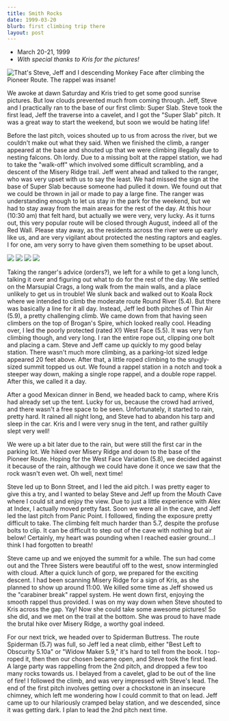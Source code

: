```yaml
---
title: Smith Rocks
date: 1999-03-20
blurb: first climbing trip there
layout: post
---
```


* March 20-21, 1999
* *With special thanks to Kris for the pictures!*



![That's Steve, Jeff and I descending Monkey
Face after climbing the Pioneer Route. The rappel was insane!](images/articles/trips/1999/mrapillus.jpg)

We awoke at dawn Saturday and Kris tried to get some good sunrise pictures. But
low clouds prevented much from coming through. Jeff, Steve and I practically
ran to the base of our first climb: Super Slab. Steve took the first lead, Jeff
the traverse into a cavelet, and I got the "Super Slab" pitch. It was a great way
to start the weekend, but soon we would be hating life!


Before the last pitch, voices shouted up to us from across the river, but we
couldn't make out what they said. When we finished the climb, a ranger appeared at
the base and shouted up that we were climbing illegally due to nesting falcons.
Oh lordy. Due to a missing bolt at the rappel station, we had to take the       "walk-off"
which involved some difficult scrambling, and a descent of the Misery Ridge
trail. Jeff went ahead and talked to the ranger, who was very upset with us to
say the least. We had missed the sign at the base of Super Slab because someone
had pulled it down. We found out that we could be thrown in jail or made to 
pay a large fine. The ranger was understanding enough to let us stay in the park
for the weekend, but we had to stay away from the main areas for the rest of the
day. At this hour (10:30 am) that felt hard, but actually we were very, very
lucky. As it turns out, this very popular route will be closed through August,
indeed all of the Red Wall. Please stay away, as the residents across the river
were up early like us, and are very vigilant about protected the nesting raptors
and eagles. I for one, am very sorry to have given them something to be upset about.

![](images/articles/trips/1999/jeffclimb.jpg)
![](images/articles/trips/1999/mclimb.jpg)
![](images/articles/trips/1999/stvrap.jpg)
![](images/articles/trips/1999/steveclimb.jpg)

Taking the ranger's advice (orders?), we left for a while to get a long lunch, talking
it over and figuring out what to do for the rest of the day. We settled on the
Marsupial Crags, a long walk from the main walls, and a place unlikely to get us
in trouble! We slunk back and walked out to Koala Rock where we intended to climb
the moderate route Round River (5.4). But there was basically a line for it all
day. Instead, Jeff led both pitches of Thin Air (5.9), a pretty challenging
climb. We came down from that having seen climbers on the top of Brogan's Spire,
which looked really cool. Heading over, I led the poorly protected (rated X!)
West Face (5.5). It was very fun climbing though, and very long. I ran the
entire rope out, clipping one bolt and placing a cam. Steve and Jeff came
up quickly to my good belay station. There wasn't much more climbing, as a
parking-lot sized ledge appeared 20 feet above. After that, a little roped
climbing to the snugly-sized summit topped us out. We found a rappel station
in a notch and took a steeper way down, making a single rope rappel, and a
double rope rappel. After this, we called it a day.


After a good Mexican dinner in Bend, we headed back to camp, where Kris
had already set up the tent. Lucky for us, because the crowd had arrived,
and there wasn't a free space to be seen. Unfortunately, it started to
rain, pretty hard. It rained all night long, and Steve had to abandon
his tarp and sleep in the car. Kris and I were very snug in the tent,
and rather guiltily slept very well!


We were up a bit later due to the rain, but were still the first car
in the parking lot. We hiked over Misery Ridge and down to the base of
the Pioneer Route. Hoping for the West Face Variation (5.8), we decided against it
because of the rain, although we could have done it once we saw that the
rock wasn't even wet. Oh well, next time!

Steve led up to Bonn Street, and I led the aid pitch. I was pretty eager to
give this a try, and I wanted to belay Steve and Jeff up from the Mouth
Cave where I could sit and enjoy the view. Due to just a little experience
with Alex at Index, I actually moved pretty fast. Soon we were all in the
cave, and Jeff led the last pitch from Panic Point. I followed, finding
the exposure pretty difficult to take. The climbing felt much harder than
5.7, despite the profuse bolts to clip. It can be difficult to step out
of the cave with nothing but air below! Certainly, my heart was pounding
when I reached easier ground...I think I had forgotten to breath!



Steve came up and we enjoyed the summit for a while. The sun had come out
and the Three Sisters were beautiful off to the west, snow intermingled with
cloud. After a quick lunch of gorp, we prepared for the exciting descent.
I had been scanning Misery Ridge for a sign of Kris, as she planned to show
up around 11:00. We killed some time as Jeff showed us the "carabiner break"
rappel system. He went down first, enjoying the smooth rappel thus provided.
I was on my way down when Steve shouted to Kris across the gap. Yay! Now
she could take some awesome pictures! So she did, and we met on the trail
at the bottom. She was proud to have made the brutal hike over Misery
Ridge, a worthy goal indeed.


For our next trick, we headed over to Spiderman Buttress. The route Spiderman (5.7) was
full, so Jeff led a neat climb, either "Best Left to Obscurity 5.10a" or
"Widow Maker 5.9," it's hard to tell from the book. I top-roped it, then
then our chosen became open, and Steve took the first lead.
A large party was rappelling from the 2nd pitch, and dropped a few too many
rocks towards us. I belayed from a cavelet, glad to be out of the line of
fire! I followed the climb, and was very impressed with Steve's lead. The
end of the first pitch involves getting over a chockstone in an insecure
chimney, which left me wondering how I could commit to that on lead.
Jeff came up to our hilariously cramped belay station, and we descended,
since it was getting dark. I plan to lead the 2nd pitch next time.





